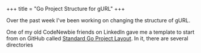 +++
title = "Go Project Structure for gURL"
+++

Over the past week I've been working on changing the structure of gURL.

One of my old CodeNewbie friends on LinkedIn gave me a template to start from on GitHub called [Standard Go Project Layout](https://github.com/golang-standards/project-layout). In it, there are several directories

